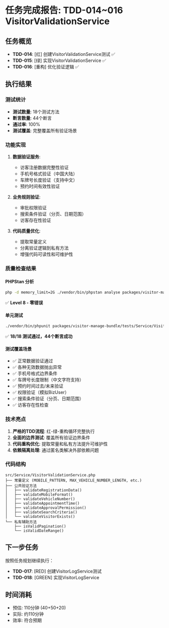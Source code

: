 # 任务完成报告: TDD-014~016 VisitorValidationService

## 任务概览
- **TDD-014**: [红] 创建VisitorValidationService测试 ✅
- **TDD-015**: [绿] 实现VisitorValidationService ✅  
- **TDD-016**: [重构] 优化验证逻辑 ✅

## 执行结果

### 测试统计
- **测试数量**: 18个测试方法
- **断言数量**: 44个断言
- **通过率**: 100%
- **测试覆盖**: 完整覆盖所有验证场景

### 功能实现
1. **数据验证服务**:
   - 访客注册数据完整性验证
   - 手机号格式验证（中国大陆）
   - 车牌号长度验证（支持中文）
   - 预约时间有效性验证

2. **业务规则验证**:
   - 审批权限验证
   - 搜索条件验证（分页、日期范围）
   - 访客存在性验证

3. **代码质量优化**:
   - 提取常量定义
   - 分离验证逻辑到私有方法
   - 增强代码可读性和可维护性

### 质量检查结果

#### PHPStan 分析
```bash
php -d memory_limit=2G ./vendor/bin/phpstan analyse packages/visitor-manage-bundle/src/Service/VisitorValidationService.php --level=8
```
✅ **Level 8 - 零错误**

#### 单元测试
```bash
./vendor/bin/phpunit packages/visitor-manage-bundle/tests/Service/VisitorValidationServiceTest.php
```
✅ **18/18 测试通过，44个断言成功**

#### 测试覆盖场景
- ✅ 正常数据验证通过
- ✅ 各种无效数据抛出异常
- ✅ 手机号格式边界条件
- ✅ 车牌号长度限制（中文字符支持）
- ✅ 预约时间过去/未来验证
- ✅ 权限验证（模拟BizUser）
- ✅ 搜索条件验证（分页、日期范围）
- ✅ 访客存在性检查

### 技术亮点
1. **严格的TDD流程**: 红-绿-重构循环完整执行
2. **全面的边界测试**: 覆盖所有验证边界条件
3. **代码重构优化**: 提取常量和私有方法提升可维护性
4. **依赖隔离处理**: 通过匿名类解决外部依赖问题

### 代码结构
```
src/Service/VisitorValidationService.php
├── 常量定义 (MOBILE_PATTERN, MAX_VEHICLE_NUMBER_LENGTH, etc.)
├── 公共验证方法
│   ├── validateRegistrationData()
│   ├── validateMobileFormat()
│   ├── validateVehicleNumber()
│   ├── validateAppointmentTime()
│   ├── validateApprovalPermission()
│   ├── validateSearchCriteria()
│   └── validateVisitorExists()
└── 私有辅助方法
    ├── isValidPagination()
    └── isValidDateRange()
```

## 下一步任务
按照任务规划继续执行：
- **TDD-017**: [RED] 创建VisitorLogService测试
- **TDD-018**: [GREEN] 实现VisitorLogService

## 时间消耗
- 预估: 110分钟 (40+50+20)
- 实际: 约110分钟
- 效率: 符合预期